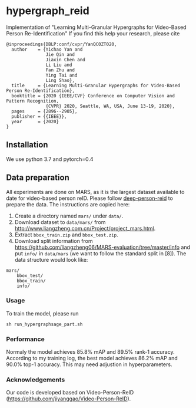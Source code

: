 # hypergraph_reid

Implementation of "Learning Multi-Granular Hypergraphs for Video-Based Person Re-Identification"
If you find this help your research, please cite

    @inproceedings{DBLP:conf/cvpr/YanQC0ZT020,
      author    = {Yichao Yan and
                   Jie Qin and
                   Jiaxin Chen and
                   Li Liu and
                   Fan Zhu and
                   Ying Tai and
                   Ling Shao},
      title     = {Learning Multi-Granular Hypergraphs for Video-Based Person Re-Identification},
      booktitle = {2020 {IEEE/CVF} Conference on Computer Vision and Pattern Recognition,
                   {CVPR} 2020, Seattle, WA, USA, June 13-19, 2020},
      pages     = {2896--2905},
      publisher = {{IEEE}},
      year      = {2020}
    }


## Installation
We use python 3.7 and pytorch=0.4

## Data preparation
All experiments are done on MARS, as it is the largest dataset available to date for video-based person reID. Please follow [deep-person-reid](https://github.com/KaiyangZhou/deep-person-reid) to prepare the data. The instructions are copied here: 

1. Create a directory named `mars/` under `data/`.
2. Download dataset to `data/mars/` from http://www.liangzheng.com.cn/Project/project_mars.html.
3. Extract `bbox_train.zip` and `bbox_test.zip`.
4. Download split information from https://github.com/liangzheng06/MARS-evaluation/tree/master/info and put `info/` in `data/mars` (we want to follow the standard split in [8]). The data structure would look like:
```
mars/
    bbox_test/
    bbox_train/
    info/
```

### Usage
To train the model, please run

    sh run_hypergraphsage_part.sh

### Performance
Normaly the model achieves 85.8%  mAP and 89.5% rank-1 accuracy. According to my training log, the best model achieves 86.2% mAP and 90.0% top-1 accuracy. This may need adjustion in hyperparameters.

### Acknowledgements
Our code is developed based on Video-Person-ReID (https://github.com/jiyanggao/Video-Person-ReID). 
